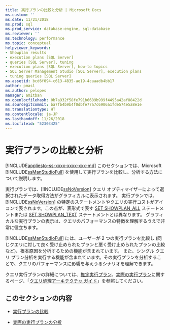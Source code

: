 ```yaml
---
title: 実行プランの比較と分析 | Microsoft Docs
ms.custom: ''
ms.date: 11/21/2018
ms.prod: sql
ms.prod_service: database-engine, sql-database
ms.reviewer: ''
ms.technology: performance
ms.topic: conceptual
helpviewer_keywords:
- Showplan results
- execution plans [SQL Server]
- queries [SQL Server], tuning
- execution plans [SQL Server], how-to topics
- SQL Server Management Studio [SQL Server], execution plans
- tuning queries [SQL Server]
ms.assetid: bcd6f094-c613-4835-ae19-4caaadb4bb17
author: pmasl
ms.author: pelopes
manager: amitban
ms.openlocfilehash: 0b7a932f58fe791b6609b999f4495a42af88422d
ms.sourcegitcommit: ba7fb4b9b4f0dbfe77a7c6906a1fde574e5a8e1e
ms.translationtype: HT
ms.contentlocale: ja-JP
ms.lasthandoff: 11/26/2018
ms.locfileid: "52303425"
---
```

# <a name="compare-and-analyze-execution-plans"></a>実行プランの比較と分析
[!INCLUDE[appliesto-ss-xxxx-xxxx-xxx-md](../../includes/appliesto-ss-xxxx-xxxx-xxx-md.md)]
このセクションでは、Microsoft [!INCLUDE[ssManStudioFull](../../includes/ssmanstudiofull-md.md)] を使用して実行プランを比較し、分析する方法について説明します。  
  
実行プランでは、[!INCLUDE[ssNoVersion](../../includes/ssnoversion-md.md)] クエリ オプティマイザーによって選択されたデータ取得方法がグラフィカルに表示されます。 実行プランでは、[!INCLUDE[ssNoVersion](../../includes/ssnoversion-md.md)] の特定のステートメントやクエリの実行コストがアイコンで表されます。この点が、表形式で表す [SET SHOWPLAN_ALL](../../t-sql/statements/set-showplan-all-transact-sql.md) ステートメントまたは [SET SHOWPLAN_TEXT](../../t-sql/statements/set-showplan-text-transact-sql.md) ステートメントとは異なります。 グラフィカルな実行プランの表示は、クエリのパフォーマンスの特徴を理解するうえで非常に役立ちます。 

[!INCLUDE[ssManStudioFull](../../includes/ssmanstudiofull-md.md)] には、ユーザーが 2 つの実行プランを比較し (同じクエリに対して良く受け止められたプランと悪く受け止められたプランの比較など)、根本原因を分析するための機能が含まれています。 また、シングル クエリ プラン分析を実行する機能が含まれています。その実行プランを分析することで、クエリのパフォーマンスに影響を与えうるシナリオを理解できます。

クエリ実行プランの詳細については、[推定実行プラン](../../relational-databases/performance/display-the-estimated-execution-plan.md)、[実際の実行プラン](../../relational-databases/performance/display-an-actual-execution-plan.md)に関するページ、「[クエリ処理アーキテクチャ ガイド](../../relational-databases/query-processing-architecture-guide.md)」を参照してください。
  
## <a name="in-this-section"></a>このセクションの内容  
  
-   [実行プランの比較](../../relational-databases/performance/display-the-estimated-execution-plan.md)  
  
-   [実際の実行プランの分析](../../relational-databases/performance/display-an-actual-execution-plan.md)  
  
  
